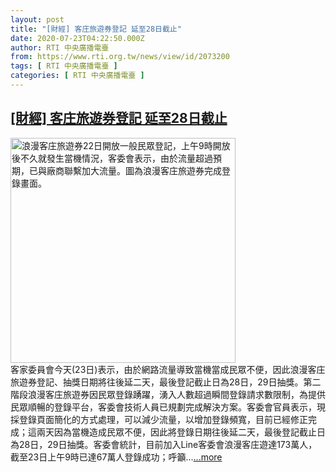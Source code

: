 ```yaml
---
layout: post
title: "[財經] 客庄旅遊券登記 延至28日截止"
date: 2020-07-23T04:22:50.000Z
author: RTI 中央廣播電臺
from: https://www.rti.org.tw/news/view/id/2073200
tags: [ RTI 中央廣播電臺 ]
categories: [ RTI 中央廣播電臺 ]
---
```

<!--1595478170000-->
[[財經] 客庄旅遊券登記 延至28日截止](https://www.rti.org.tw/news/view/id/2073200)
------

<div>
<img src="https://static.rti.org.tw/assets/thumbnails/2020/07/22/20200722000018M.jpg" width="360" alt="浪漫客庄旅遊券22日開放一般民眾登記，上午9時開放後不久就發生當機情況，客委會表示，由於流量超過預期，已與廠商聯繫加大流量。圖為浪漫客庄旅遊券完成登錄畫面。" title="浪漫客庄旅遊券22日開放一般民眾登記，上午9時開放後不久就發生當機情況，客委會表示，由於流量超過預期，已與廠商聯繫加大流量。圖為浪漫客庄旅遊券完成登錄畫面。"><br>客家委員會今天(23日)表示，由於網路流量導致當機當成民眾不便，因此浪漫客庄旅遊券登記、抽獎日期將往後延二天，最後登記截止日為28日，29日抽獎。第二階段浪漫客庄旅遊券因民眾登錄踴躍，湧入人數超過瞬間登錄請求數限制，為提供民眾順暢的登錄平台，客委會技術人員已規劃完成解決方案。客委會官員表示，現採登錄頁面簡化的方式處理，可以減少流量，以增加登錄頻寬，目前已經修正完成；這兩天因為當機造成民眾不便，因此將登錄日期往後延二天，最後登記截止日為28日，29日抽獎。客委會統計，目前加入Line客委會浪漫客庄遊達173萬人，截至23日上午9時已達67萬人登錄成功；呼籲...<a target="_blank" href="https://www.rti.org.tw/news/view/id/2073200">...more</a>
</div>
